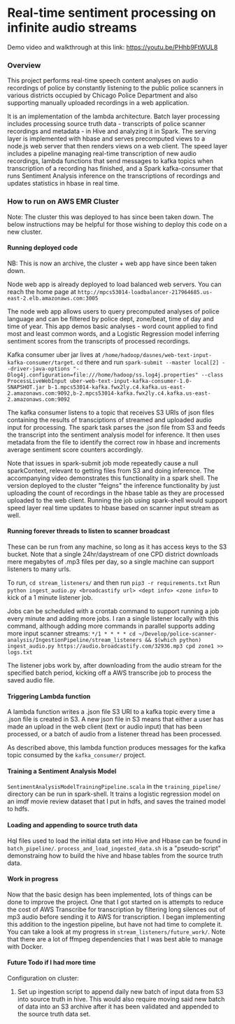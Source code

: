 # Real-time sentiment processing on infinite audio streams
Demo video and walkthrough at this link: https://youtu.be/PHhb9FtWUL8

### Overview
This project performs real-time speech content analyses on audio recordings of police by constantly listening to the public police scanners in various districts occupied by Chicago Police Department and also supporting manually uploaded recordings in a web application.

It is an implementation of the lambda architecture. Batch layer processing includes processing source truth data - transcripts of police scanner recordings and metadata - in Hive and analyzing it in Spark. The serving layer is implemented with hbase and serves precomputed views to a node.js web server that then renders views on a web client. The speed layer includes a pipeline managing real-time transcription of new audio recordings, lambda functions that send messages to kafka topics when transcription of a recording has finished, and a Spark kafka-consumer that runs Sentiment Analysis inference on the transcriptions of recordings and updates statistics in hbase in real time.

### How to run on AWS EMR Cluster
Note: The cluster this was deployed to has since been taken down. The below instructions may be helpful for those wishing to deploy this code on a new cluster.

#### Running deployed code
NB: This is now an archive, the cluster + web app have since been taken down.

Node web app is already deployed to load balanced web servers. You can reach the home page at `http://mpcs53014-loadbalancer-217964685.us-east-2.elb.amazonaws.com:3005`

The node web app allows users to query precomputed analyses of police language and can be filtered by police dept, zone/beat, time of day and time of year. This app demos basic analyses - word count applied to find most and least common words, and a Logistic Regression model inferring sentiment scores from the transcripts of processed recordings.

Kafka consumer uber jar lives at `/home/hadoop/dasnes/web-text-input-kafka-consumer/target`. `cd` there and run `spark-submit --master local[2] --driver-java-options "-Dlog4j.configuration=file:///home/hadoop/ss.log4j.properties" --class ProcessLiveWebInput uber-web-text-input-kafka-consumer-1.0-SNAPSHOT.jar b-1.mpcs53014-kafka.fwx2ly.c4.kafka.us-east-2.amazonaws.com:9092,b-2.mpcs53014-kafka.fwx2ly.c4.kafka.us-east-2.amazonaws.com:9092`

The kafka consumer listens to a topic that receives S3 URIs of json files containing the results of transciptions of streamed and uploaded audio input for processing. The spark task parses the .json file from S3 and feeds the transcript into the sentiment analysis model for inference. It then uses metadata from the file to identify the correct row in hbase and increments average sentiment score counters accordingly.

Note that issues in spark-submit job mode repeatedly cause a null sparkContext, relevant to getting files from S3 and doing inference. The accompanying video demonstrates this functionality in a spark shell. The version deployed to the cluster "feigns" the inference functionality by just uploading the count of recordings in the hbase table as they are processed uploaded to the web client. Running the job using spark-shell would support speed layer real time updates to hbase based on scanner input stream as well.

#### Running forever threads to listen to scanner broadcast
These can be run from any machine, so long as it has access keys to the S3 bucket. Note that a single 24hr/daystream of one CPD district downloads mere megabytes of .mp3 files per day, so a single machine can support listeners to many urls.

To run, `cd stream_listeners/` and then run `pip3 -r requirements.txt` Run `python ingest_audio.py <broadcastify url> <dept info> <zone info>` to kick of a 1 minute listener job.

Jobs can be scheduled with a crontab command to support running a job every minute and adding more jobs. I ran a single listener locally with this command, although adding more commands in parallel supports adding more input scanner streams:
`*/1 * * * * cd ~/Develop/police-scanner-analysis/IngestionPipeline/stream_listeners && $(which python) ingest_audio.py https://audio.broadcastify.com/32936.mp3 cpd zone1 >> logs.txt`

The listener jobs work by, after downloading from the audio stream for the specified batch period, kicking off a AWS transcribe job to process the saved audio file.

#### Triggering Lambda function
A lambda function writes a .json file S3 URI to a kafka topic every time a .json file is created in S3. A new json file in S3 means that either a user has made an upload in the web client (text or audio input) that has been processed, or a batch of audio from a listener thread has been processed.

As described above, this lambda function produces messages for the kafka topic consumed by the `kafka_consumer/` project.

#### Training a Sentiment Analysis Model
`SentimentAnalysisModelTrainingPipeline.scala` in the `training_pipeline/` directory can be run in spark-shell. It trains a logistic regression model on an imdf movie review dataset that I put in hdfs, and saves the trained model to hdfs.


#### Loading and appending to source truth data
Hql files used to load the initial data set into Hive and Hbase can be found in `batch_pipeline/`. `process_and_load_ingested_data.sh` is a "pseudo-script" demonstraing how to build the hive and hbase tables from the source truth data.

#### Work in progress
Now that the basic design has been implemented, lots of things can be done to improve the project. One that I got started on is attempts to reduce the cost of AWS Transcribe for transcription by filtering long silences out of mp3 audio before sending it to AWS for transcription. I began implementing this addition to the ingestion pipeline, but have not had time to complete it. You can take a look at my progress in `stream_listeners/future_work/`. Note that there are a lot of ffmpeg dependencies that I was best able to manage with Docker.


#### Future Todo if I had more time
Configuration on cluster:
1. Set up ingestion script to append daily new batch of input data from S3 into source truth in hive. This would also require moving said new batch of data into an S3 archive after it has been validated and appended to the source truth data set. 
